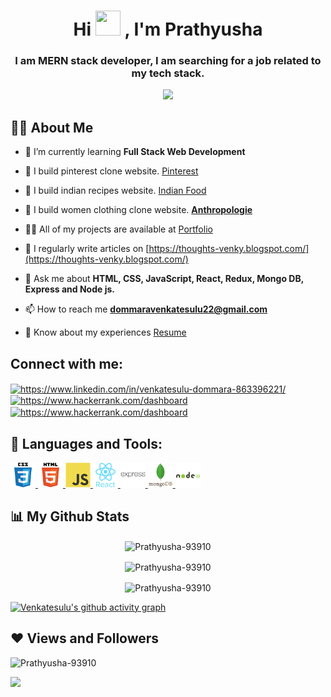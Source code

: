 <h1 align="center">Hi <img src="https://user-images.githubusercontent.com/76251822/184340507-a428029b-e36e-4dcf-a266-ade9cc52e6cc.gif" width="40" height="40"></img>
, I'm Prathyusha</h1>
<h3 align="center">I am MERN stack developer, I am searching for a job related to my tech stack.</h3>

<p align="center"><img src="https://user-images.githubusercontent.com/76251822/184339637-654f2f93-fc9f-497d-b1e6-5e3dc680afeb.png"></img><p>


## 🙋‍♂️ About Me
- 🌱 I’m currently learning **Full Stack Web Development**
- 🌹 I build pinterest clone website. [Pinterest](https://pinterestclone1.netlify.app/)
- 🔭 I build indian recipes website. [Indian Food](https://indianfood.vercel.app/)
- 👯 I build women clothing clone website. [**Anthropologie**](https://anthropologie1.netlify.app/)
- 👨‍💻 All of my projects are available at [Portfolio](https://venkatesulu.vercel.app/)

- 📝 I regularly write articles on [https://thoughts-venky.blogspot.com/](https://thoughts-venky.blogspot.com/)

- 💬 Ask me about **HTML, CSS, JavaScript, React, Redux, Mongo DB, Express and Node js.**

- 📫 How to reach me **dommaravenkatesulu22@gmail.com**

- 📄 Know about my experiences [Resume](https://drive.google.com/file/d/1K9U8XbWRd-W07ENFlpfTnAw3k-kkSfMA/view?usp=sharing)

## Connect with me:
<p align="left">
<a href="https://www.linkedin.com/in/venkatesulu-dommara-863396221/" target="blank"><img align="center" src="https://raw.githubusercontent.com/rahuldkjain/github-profile-readme-generator/master/src/images/icons/Social/linked-in-alt.svg" alt="https://www.linkedin.com/in/venkatesulu-dommara-863396221/" height="30" width="40" /></a>
<a href="https://the-awesome-venkycoder422-site.netlify.app/" target="blank"><img align="center" src="https://cdn-icons-png.flaticon.com/512/351/351456.png" alt="https://www.hackerrank.com/dashboard" height="30" width="40" /></a>
<a href="https://www.hackerrank.com/dommaravenkates1" target="blank"><img align="center" src="https://raw.githubusercontent.com/rahuldkjain/github-profile-readme-generator/master/src/images/icons/Social/hackerrank.svg" alt="https://www.hackerrank.com/dashboard" height="30" width="40" /></a>
</p>

## 🚀 Languages and Tools:
<p align="left"> <a href="https://www.w3schools.com/css/" target="_blank" rel="noreferrer">

<img src="https://raw.githubusercontent.com/devicons/devicon/master/icons/css3/css3-original-wordmark.svg" alt="css3" width="40" height="40"/> </a> <a href="https://www.w3.org/html/" target="_blank" rel="noreferrer"> <img src="https://raw.githubusercontent.com/devicons/devicon/master/icons/html5/html5-original-wordmark.svg" alt="html5" width="40" height="40"/> </a> <a href="https://developer.mozilla.org/en-US/docs/Web/JavaScript" target="_blank" rel="noreferrer"> <img src="https://raw.githubusercontent.com/devicons/devicon/master/icons/javascript/javascript-original.svg" alt="javascript" width="40" height="40"/> </a> <a href="https://reactjs.org/" target="_blank" rel="noreferrer"> <img src="https://raw.githubusercontent.com/devicons/devicon/master/icons/react/react-original-wordmark.svg" alt="react" width="40" height="40"/> </a> 
<a href="https://expressjs.com" target="_blank" rel="noreferrer"> <img src="https://raw.githubusercontent.com/devicons/devicon/master/icons/express/express-original-wordmark.svg" alt="express" width="40" height="40"/> </a> <a href="https://www.mongodb.com/" target="_blank" rel="noreferrer"> <img src="https://raw.githubusercontent.com/devicons/devicon/master/icons/mongodb/mongodb-original-wordmark.svg" alt="mongodb" width="40" height="40"/> </a> <a href="https://nodejs.org" target="_blank" rel="noreferrer"> <img src="https://raw.githubusercontent.com/devicons/devicon/master/icons/nodejs/nodejs-original-wordmark.svg" alt="nodejs" width="40" height="40"/> </a> 

</p>

<p align="left">

</p>


## 📊 My Github Stats

<p align="center"><img align="center"  src="https://github-readme-streak-stats.herokuapp.com/?user=Prathyusha-93910&theme=algolia&show_icons=true&locale=en" alt="Prathyusha-93910" /></p>

<p align="center"><img align="center" src="https://github-readme-stats.vercel.app/api?username=Prathyusha-93910&theme=algolia&show_icons=true&locale=en" alt="Prathyusha-93910" /></p>

<p align="center"><img align="center" src="https://github-readme-stats.vercel.app/api/top-langs?username=Prathyusha-93910&theme=algolia&show_icons=true&locale=en&layout=compact" alt="Prathyusha-93910" /></p>

[![Venkatesulu's github activity graph](https://activity-graph.herokuapp.com/graph?username=Prathyusha-93910&theme=react-dark)](https://github.com/Prathyusha-93910/github-readme-activity-graph)

## ❤ Views and Followers
<p align="left"> <img src="https://komarev.com/ghpvc/?username=Prathyusha-93910&label=Profile%20views&color=brightgreen" alt="Prathyusha-93910" /> </p>

<img src="https://user-images.githubusercontent.com/76251822/184345097-608a115d-e2e7-41df-9f19-97e8f8bbad1f.svg"></img>

